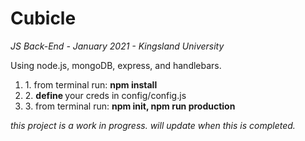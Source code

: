 <h1><strong>Cubicle</strong></h1>

<i>JS Back-End - January 2021 - Kingsland University</i>

<p>Using node.js, mongoDB, express, and handlebars.</p>

<ol>
    <li>1. from terminal run: <strong> npm install </strong> </li>
    <li>2. <strong> define </strong> your creds in config/config.js</li>
    <li>3. from terminal run: <strong>npm init, npm run production </strong></li>
</ol>

<i>this project is a work in progress.  will update when this is completed. </i>